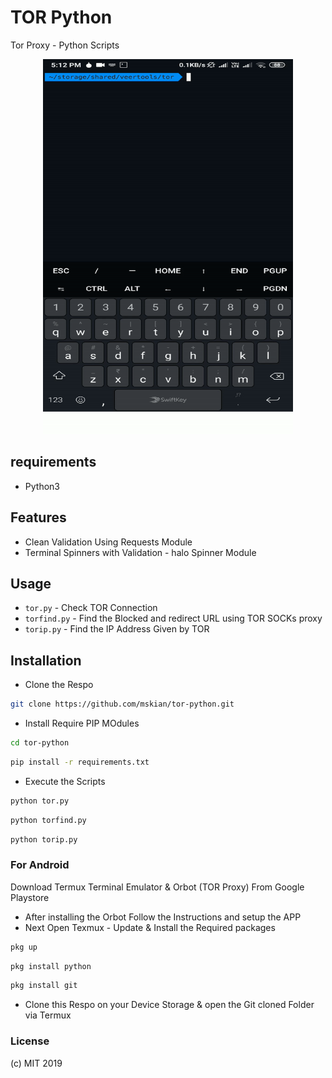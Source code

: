 # TOR Python

Tor Proxy - Python Scripts

<p align="center">
<img src="https://raw.githubusercontent.com/mskian/tor-python/master/screenshot.gif" width="400" height="600">
</p>

## requirements

- Python3

## Features

- Clean Validation Using Requests Module
- Terminal Spinners with Validation - halo Spinner Module

## Usage

- `tor.py` - Check TOR Connection
- `torfind.py` - Find the Blocked and redirect URL using TOR SOCKs proxy
- `torip.py` - Find the IP Address Given by TOR

## Installation

- Clone the Respo

```bash
git clone https://github.com/mskian/tor-python.git
```

- Install Require PIP MOdules

```bash
cd tor-python
```

```bash
pip install -r requirements.txt
```

- Execute the Scripts

```bash
python tor.py
```

```bash
python torfind.py
```

```bash
python torip.py
```

### For Android

Download Termux Terminal Emulator & Orbot (TOR Proxy) From Google Playstore

- After installing the Orbot Follow the Instructions and setup the APP
- Next Open Texmux - Update & Install the Required packages

```bash
pkg up
```

```bash
pkg install python
```

```bash
pkg install git
```

- Clone this Respo on your Device Storage & open the Git cloned Folder via Termux

### License

(c) MIT 2019

